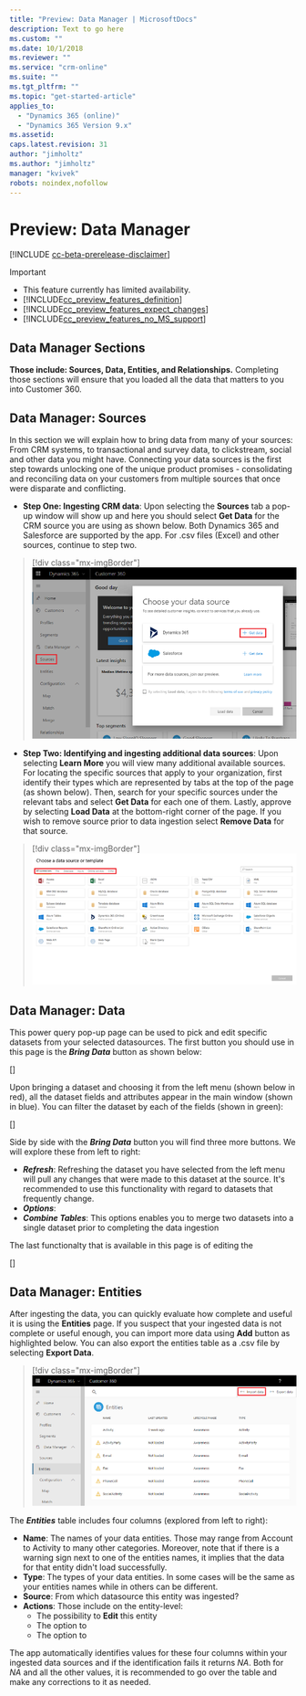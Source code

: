 ```yaml
---
title: "Preview: Data Manager | MicrosoftDocs"
description: Text to go here
ms.custom: ""
ms.date: 10/1/2018
ms.reviewer: ""
ms.service: "crm-online"
ms.suite: ""
ms.tgt_pltfrm: ""
ms.topic: "get-started-article"
applies_to: 
  - "Dynamics 365 (online)"
  - "Dynamics 365 Version 9.x"
ms.assetid: 
caps.latest.revision: 31
author: "jimholtz"
ms.author: "jimholtz"
manager: "kvivek"
robots: noindex,nofollow
---
```

# Preview: Data Manager

[!INCLUDE [cc-beta-prerelease-disclaimer](../includes/cc-beta-prerelease-disclaimer.md)]

> [!IMPORTANT]
> - This feature currently has limited availability.
> - [!INCLUDE[cc_preview_features_definition](../includes/cc-preview-features-definition.md)]  
> - [!INCLUDE[cc_preview_features_expect_changes](../includes/cc-preview-features-expect-changes.md)]  
> - [!INCLUDE[cc_preview_features_no_MS_support](../includes/cc-preview-features-no-ms-support.md)]  

## Data Manager Sections
**Those include: Sources, Data, Entities, and Relationships.** Completing those sections will ensure that you loaded all the data that matters to you into Customer 360.  

## Data Manager: Sources
In this section we will explain how to bring data from many of your sources: From CRM systems, to transactional and survey data, to clickstream, social and other data you might have. Connecting your data sources is the first step towards unlocking one of the unique product promises - consolidating and reconciling data on your customers from multiple sources that once were disparate and conflicting. 

- **Step One: Ingesting CRM data**: Upon selecting the **Sources** tab a pop-up window will show up and here you should select **Get Data** for the CRM source you are using as shown below. Both Dynamics 365 and Salesforce are supported by the app. For .csv files (Excel) and other sources, continue to step two.

> [!div class="mx-imgBorder"] 
> ![](media/select-sources-get-data.png "Select Get data")

- **Step Two: Identifying and ingesting additional data sources**: Upon selecting **Learn More** you will view many additional available sources. For locating the specific sources that apply to your organization, first identify their types which are represented by tabs at the top of the page (as shown below). Then, search for your specific sources under the relevant tabs and select **Get Data** for each one of them. Lastly, approve by selecting **Load Data** at the bottom-right corner of the page. If you wish to remove source prior to data ingestion select **Remove Data** for that source.

> [!div class="mx-imgBorder"] 
> ![](media/choose-data-source-menu.png "Data source menu")

## Data Manager: Data

This power query pop-up page can be used to pick and edit specific datasets from your selected datasources. The first button you should use in this page is the ***Bring Data*** button as shown below:

[]

Upon bringing a dataset and choosing it from the left menu (shown below in red), all the dataset fields and attributes appear in the main window (shown in blue). You can filter the dataset by each of the fields (shown in green):

[]

Side by side with the ***Bring Data*** button you will find three more buttons. We will explore these from left to right:
- ***Refresh***: Refreshing the dataset you have selected from the left menu will pull any changes that were made to this dataset at the source. It's recommended to use this functionality with regard to datasets that frequently change.
- ***Options***: 
- ***Combine Tables***: This options enables you to merge two datasets into a single dataset prior to completing the data ingestion

The last functionalty that is available in this page is of editing the 

[]

## Data Manager: Entities
After ingesting the data, you can quickly evaluate how complete and useful it is using the **Entities** page. If you suspect that your ingested data is not complete or useful enough, you can import more data using **Add** button as highlighted below. You can also export the entities table as a .csv file by selecting **Export Data**.

> [!div class="mx-imgBorder"] 
> ![](media/scorecard-entities-import-data.png "Entities import data")

The ***Entities*** table includes four columns (explored from left to right): 
- **Name**: The names of your data entities. Those may range from Account to Activity to many other categories. Moreover, note that if there is a warning sign next to one of the entities names, it implies that the data for that entity didn't load successfully. 
- **Type**: The types of your data entities. In some cases will be the same as your entities names while in others can be different.
- **Source**: From which datasource this entity was ingested?
- **Actions**: Those include on the entity-level:
    - The possibility to **Edit** this entity
    - The option to 
    - The option to

The app automatically identifies values for these four columns within your ingested data sources and if the identification fails it returns *NA*. Both for *NA* and all the other values, it is recommended to go over the table and make any corrections to it as needed.
